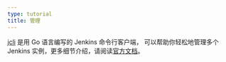 ```yaml
---
type: tutorial
title: 管理
---
```


[jcli](https://github.com/jenkins-zh/jenkins-cli) 是用 Go 语言编写的 Jenkins 命令行客户端，
可以帮助你轻松地管理多个 Jenkins 实例，更多细节介绍，请阅读[官方文档](https://jenkins-zh.github.io/jcli-docs/)。

